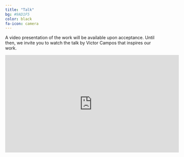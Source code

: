 ```yaml
---
title: "Talk"
bg: #9AD1F5
color: black
fa-icon: camera
---
```


A video presentation of the work will be available upon acceptance. Until then, we invite you to watch the talk by Victor Campos that inspires our work.

<center>
<iframe width="560" height="315" src="https://www.youtube.com/embed/rZRNHJ_15Bo" title="YouTube video player" frameborder="0" allow="accelerometer; autoplay; clipboard-write; encrypted-media; gyroscope; picture-in-picture" allowfullscreen></iframe>
</center>
